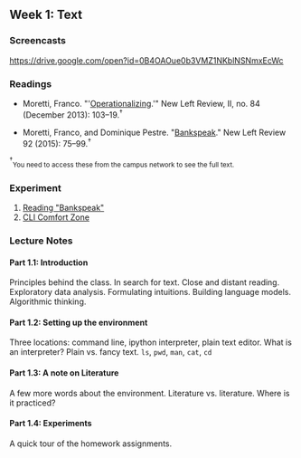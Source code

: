 
## Week 1: Text

### Screencasts

https://drive.google.com/open?id=0B4OAOue0b3VMZ1NKblNSNmxEcWc

### Readings

- Moretti, Franco.
  "'[Operationalizing](http://newleftreview.org/II/84/franco-moretti-operationalizing).'"
New Left Review, II, no. 84 (December 2013): 103–19.<sup>†</sup>

- Moretti, Franco, and Dominique Pestre.
"[Bankspeak](http://newleftreview.org/II/92/franco-moretti-dominique-pestre-bankspeak)." New Left Review 92
(2015): 75–99.<sup>†</sup>

<sup>†</sup><sub>You need to access these from the campus network to see the
full text.</sub>

### Experiment

1. [Reading "Bankspeak"](https://github.com/denten-courses/computing-context/blob/master/experiments/1-experiment/1-bankspeak.md)
2. [CLI Comfort Zone](https://github.com/denten-courses/computing-context/blob/master/experiments/1-experiment/2-command-line.md)

### Lecture Notes

#### Part 1.1: **Introduction**  

Principles behind the class. In search for text. Close and distant reading.
Exploratory data analysis. Formulating intuitions. Building language models.
Algorithmic thinking. 

#### Part 1.2: **Setting up the environment**  

Three locations: command line, ipython interpreter, plain text editor. What
is an interpreter? Plain vs. fancy text. `ls`, `pwd`, `man`, `cat`, `cd`

#### Part 1.3: **A note on Literature**  

A few more words about the environment. Literature vs. literature. Where is it
practiced? 

#### Part 1.4: **Experiments**  

A quick tour of the homework assignments.
